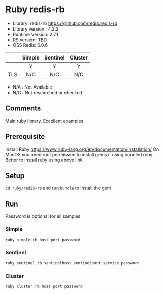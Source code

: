  # Ruby redis-rb
* Library: redis-rb https://github.com/redis/redis-rb
* Library version : 4.2.2
* Runtime Version: 2.7.1
* RS version: TBD
* OSS Redis: 6.0.6

|     | Simple | Sentinel| Cluster|
|:--- |:---:   |:---:    |:---:   |
|     | Y      | Y       | Y      |
| TLS | N/C    | N/C     | N/C    | 

* N/A : Not Available
* N/C : Not researched or checked
## Comments
Main ruby library. Excellent examples.

## Prerequisite
Install Ruby https://www.ruby-lang.org/en/documentation/installation/
On MacOS you need root permission to install gems if using bundled ruby. Better to install ruby using above link.

## Setup
`cd ruby/redis-rb` and run `bundle` to install the gem
## Run
Password is optional for all samples

### Simple
`ruby simple.rb host port password`

### Sentinel 
`ruby sentinel.rb sentinelhost sentinelport service password`

### Cluster
`ruby cluster.rb host port password`
